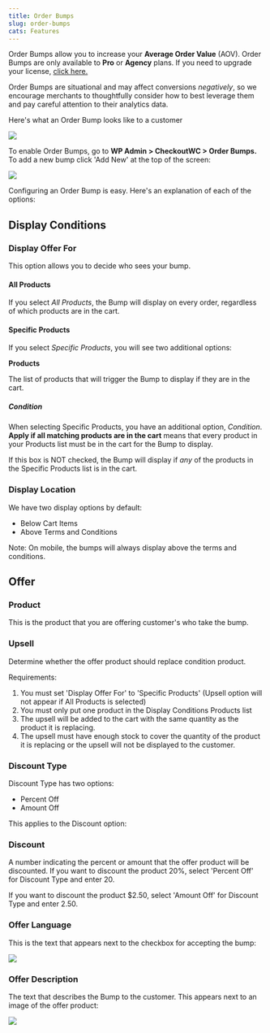 ```yaml
---
title: Order Bumps
slug: order-bumps
cats: Features
---
```


 Order Bumps allow you to increase your **Average Order Value** (AOV). Order Bumps are only available to **Pro** or **Agency** plans. If you need to upgrade your license, [click here.](https://kb.checkoutwc.com/article/53-upgrading-your-license)

 Order Bumps are situational and may affect conversions *negatively*, so we encourage merchants to thoughtfully consider how to best leverage them and pay careful attention to their analytics data.

 Here's what an Order Bump looks like to a customer

 ![](https://s3.amazonaws.com/helpscout.net/docs/assets/5bdde2822c7d3a01757ac42e/images/60ae78154dda6972e092f739/file-0zttt52DMg.png)

 To enable Order Bumps, go to **WP Admin &gt; CheckoutWC &gt; Order Bumps.** To add a new bump click 'Add New' at the top of the screen:

 ![](https://s3.amazonaws.com/helpscout.net/docs/assets/5bdde2822c7d3a01757ac42e/images/60ae74b79c887a0dfc5538bc/file-1gnmfmVaIG.png)

 Configuring an Order Bump is easy. Here's an explanation of each of the options:

Display Conditions
------------------

### Display Offer For

 This option allows you to decide who sees your bump.

#### All Products

 If you select *All Products*, the Bump will display on every order, regardless of which products are in the cart.

#### Specific Products

 If you select *Specific Products*, you will see two additional options:

 **Products**

 The list of products that will trigger the Bump to display if they are in the cart.

##### Condition

 When selecting Specific Products, you have an additional option, *Condition*. **Apply if all matching products are in the cart** means that every product in your Products list must be in the cart for the Bump to display.

 If this box is NOT checked, the Bump will display if *any* of the products in the Specific Products list is in the cart.

### Display Location

 We have two display options by default:

- Below Cart Items
- Above Terms and Conditions

 Note: On mobile, the bumps will always display above the terms and conditions.

Offer
-----

### Product

 This is the product that you are offering customer's who take the bump.

### Upsell

 Determine whether the offer product should replace condition product.

 Requirements:

1. You must set 'Display Offer For' to 'Specific Products' (Upsell option will not appear if All Products is selected)
2. You must only put one product in the Display Conditions Products list
3. The upsell will be added to the cart with the same quantity as the product it is replacing.
4. The upsell must have enough stock to cover the quantity of the product it is replacing or the upsell will not be displayed to the customer.

### Discount Type

 Discount Type has two options:

- Percent Off
- Amount Off

 This applies to the Discount option:

### Discount

 A number indicating the percent or amount that the offer product will be discounted. If you want to discount the product 20%, select 'Percent Off' for Discount Type and enter 20.

 If you want to discount the product $2.50, select 'Amount Off' for Discount Type and enter 2.50.

### Offer Language

 This is the text that appears next to the checkbox for accepting the bump:

 ![](https://s3.amazonaws.com/helpscout.net/docs/assets/5bdde2822c7d3a01757ac42e/images/60ae777ec1410a601d9ad2ee/file-xcdCdAyEDi.png)

### Offer Description

 The text that describes the Bump to the customer. This appears next to an image of the offer product:

 ![](https://s3.amazonaws.com/helpscout.net/docs/assets/5bdde2822c7d3a01757ac42e/images/60ae77c2afcffb241935e6e0/file-bGutg1vuac.png)